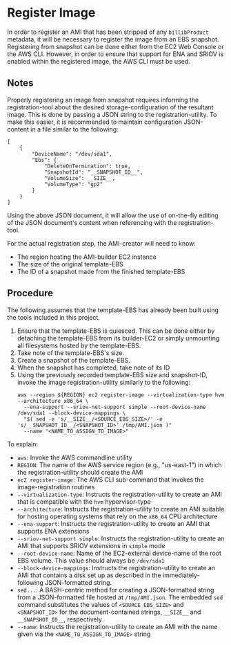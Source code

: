# Register Image

In order to register an AMI that has been stripped of any `billibProduct` metadata, it will be necessary to register the image from an EBS snapshot. Registering from snapshot can be done either from the EC2 Web Console or the AWS CLI. However, in order to ensure that support for ENA and SRIOV is enabled within the registered image, the AWS CLI must be used.

## Notes

Properly registering an image from snapshot requires informing the registration-tool about the desired storage-configuration of the resultant image. This is done by passing a JSON string to the registration-utility. To make this easier, it is recommended to maintain configuration JSON-content in a file similar to the following:

    [
        {
            "DeviceName": "/dev/sda1",
            "Ebs": {
                "DeleteOnTermination": true,
                "SnapshotId": "__SNAPSHOT_ID__",
                "VolumeSize": __SIZE__,
                "VolumeType": "gp2"
            }
        }
    ]

Using the above JSON document, it will allow the use of on-the-fly editing of the JSON document's content when referencing with the registration-tool.

For the actual registration step, the AMI-creator will need to know:
- The region hosting the AMI-builder EC2 instance
- The size of the original template-EBS
- The ID of a snapshot made from the finished template-EBS

## Procedure

The following assumes that the template-EBS has already been built using the tools included in this project.

1. Ensure that the template-EBS is quiesced. This can be done either by detaching the template-EBS from its builder-EC2 or simply unmounting all filesystems hosted by the template-EBS.
1. Take note of the template-EBS's size.
1. Create a snapshot of the template-EBS.
1. When the snapshot has completed, take note of its ID
1. Using the previously recorded template-EBS size and snapshot-ID, invoke the image registration-utility similarly to the following:
    ~~~~
    aws --region ${REGION} ec2 register-image --virtualization-type hvm --architecture x86_64 \
      --ena-support --sriov-net-support simple --root-device-name /dev/sda1 --block-device-mappings \
      "$( sed -e 's/__SIZE__/<SOURCE_EBS_SIZE>/' -e 's/__SNAPSHOT_ID__/<SNAPSHOT_ID>' /tmp/AMI.json )"
      --name "<NAME_TO_ASSIGN_TO_IMAGE>"
    ~~~~

To explain:

* `aws`: Invoke the AWS commandline utility
* `REGION`: The name of the AWS service region (e.g., "us-east-1") in which the registration-utility should create the AMI
* `ec2 register-image`: The AWS CLI sub-command that invokes the image-registration routines
* `--virtualization-type`: Instructs the registration-utility to create an AMI that is compatible with the `hvm` hypervisor-type
* `--architecture`: Instructs the registration-utility to create an AMI suitable for hosting operating systems that rely on the `x86_64` CPU architecture
* `--ena-support`: Instructs the registration-utility to create an AMI that supports ENA extensions
* `--sriov-net-support simple`: Instructs the registration-utility to create an AMI that supports SRIOV extensions in `simple` mode
* `--root-device-name`: Name of the EC2-external device-name of the root EBS volume. This value should always be `/dev/sda1`
* `--block-device-mappings`: Instructs the registration-utility to create an AMI that contains a disk set up as described in the immediately-following JSON-formatted string.
* `sed...`: A BASH-centric method for creating a JSON-formatted string from a JSON-formatted file hosted at `/tmp/AMI.json`. The embedded `sed` command substitutes the values of `<SOURCE_EBS_SIZE>` and `<SNAPSHOT_ID>` for the document-contained strings, `__SIZE__` and `__SNAPSHOT_ID__`, respectively
* `--name`: Instructs the registration-utility to create an AMI with the name given via the `<NAME_TO_ASSIGN_TO_IMAGE>` string
